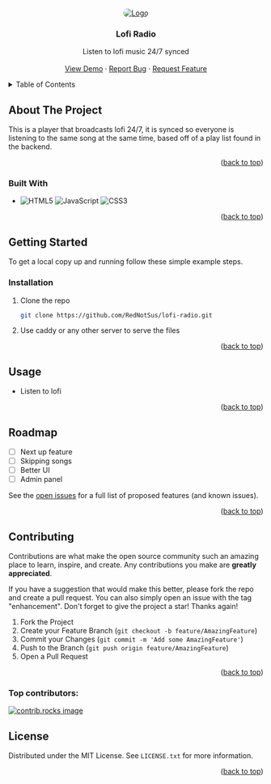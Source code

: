 <a id="readme-top"></a>

<!-- PROJECT LOGO -->
<br />
<div align="center">
  <a href="https://lofi.ch3n.cc">
    <img src="https://cloud-804nlv5ep-hack-club-bot.vercel.app/1lofi_radio__400_x_100_px_.png" alt="Logo" style='border-radius: 15px'>
  </a>

<h3 align="center">Lofi Radio</h3>

  <p align="center">
    Listen to lofi music 24/7 synced
    <br />
    <br />
    <a href="https://lofi.ch3n.cc">View Demo</a>
    ·
    <a href="https://github.com/RedNotSus/lofi-radio/issues">Report Bug</a>
    ·
    <a href="https://github.com/RedNotSus/lofi-radio/issues">Request Feature</a>
  </p>
</div>

<!-- TABLE OF CONTENTS -->
<details>
  <summary>Table of Contents</summary>
  <ol>
    <li>
      <a href="#about-the-project">About The Project</a>
      <ul>
        <li><a href="#built-with">Built With</a></li>
      </ul>
    </li>
    <li>
      <a href="#getting-started">Getting Started</a>
      <ul>
        <li><a href="#prerequisites">Prerequisites</a></li>
        <li><a href="#installation">Installation</a></li>
      </ul>
    </li>
    <li><a href="#usage">Usage</a></li>
    <li><a href="#roadmap">Roadmap</a></li>
    <li><a href="#contributing">Contributing</a></li>
    <li><a href="#license">License</a></li>
    <li><a href="#contact">Contact</a></li>
    <li><a href="#acknowledgments">Acknowledgments</a></li>
  </ol>
</details>

<!-- ABOUT THE PROJECT -->

## About The Project

This is a player that broadcasts lofi 24/7, it is synced so everyone is listening to the same song at the same time, based off of a play list found in the backend.

<p align="right">(<a href="#readme-top">back to top</a>)</p>

### Built With

- ![HTML5](https://img.shields.io/badge/html5-%23E34F26.svg?style=for-the-badge&logo=html5&logoColor=white)
  ![JavaScript](https://img.shields.io/badge/javascript-%23323330.svg?style=for-the-badge&logo=javascript&logoColor=%23F7DF1E) ![CSS3](https://img.shields.io/badge/css3-%231572B6.svg?style=for-the-badge&logo=css3&logoColor=white)

<p align="right">(<a href="#readme-top">back to top</a>)</p>

<!-- GETTING STARTED -->

## Getting Started

To get a local copy up and running follow these simple example steps.

### Installation

1. Clone the repo
   ```sh
   git clone https://github.com/RedNotSus/lofi-radio.git
   ```
2. Use caddy or any other server to serve the files

<p align="right">(<a href="#readme-top">back to top</a>)</p>

<!-- USAGE EXAMPLES -->

## Usage

- Listen to lofi

<p align="right">(<a href="#readme-top">back to top</a>)</p>

<!-- ROADMAP -->

## Roadmap

- [ ] Next up feature
- [ ] Skipping songs
- [ ] Better UI
- [ ] Admin panel

See the [open issues](https://github.com/rednotsus/lofi-radio/issues) for a full list of proposed features (and known issues).

<p align="right">(<a href="#readme-top">back to top</a>)</p>

<!-- CONTRIBUTING -->

## Contributing

Contributions are what make the open source community such an amazing place to learn, inspire, and create. Any contributions you make are **greatly appreciated**.

If you have a suggestion that would make this better, please fork the repo and create a pull request. You can also simply open an issue with the tag "enhancement".
Don't forget to give the project a star! Thanks again!

1. Fork the Project
2. Create your Feature Branch (`git checkout -b feature/AmazingFeature`)
3. Commit your Changes (`git commit -m 'Add some AmazingFeature'`)
4. Push to the Branch (`git push origin feature/AmazingFeature`)
5. Open a Pull Request

<p align="right">(<a href="#readme-top">back to top</a>)</p>

### Top contributors:

<a href="https://github.com/rednotsus/lofi-radio/graphs/contributors">
  <img src="https://contrib.rocks/image?repo=rednotsus/lofi-radio" alt="contrib.rocks image" />
</a>

<!-- LICENSE -->

## License

Distributed under the MIT License. See `LICENSE.txt` for more information.

<p align="right">(<a href="#readme-top">back to top</a>)</p>
